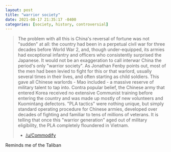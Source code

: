 ```yaml
---
layout: post
title: "warrior society"
date: 2021-08-17 21:35:17 -0400
categories: [society, history, controversial]
---
```


> The problem with all this is China's reversal of fortune was not "sudden" at all: the country had been in a perpetual civil war for three decades before World War 2, and, though under-equipped, its armies had exceptional infantry and officers who consistently surprised the Japanese. It would not be an exaggeration to call interwar China the period's only "warrior society". As Jonathan Fenby points out, most of the men had been levied to fight for this or that warlord, usually several times in their lives, and often starting as child soldiers. This gave all Chinese warlords - Mao included - a massive reserve of military talent to tap into. Contra popular belief, the Chinese army that entered Korea received no extensive Communist training before entering the country and was made up mostly of new volunteers and Kuomintang defectors. "PLA tactics" were nothing unique, but simply standard operating procedure for Chinese armies, developed over decades of fighting and familiar to tens of millions of veterans. It is telling that once this "warrior generation" aged out of military eligibility, the PLA completely floundered in Vietnam.
> - [/u/Commodify](https://old.reddit.com/r/WarCollege/comments/ojtmh8/western_opinion_on_the_fighting_ability_of/h54eyxm/?context=3)

Reminds me of the Taliban